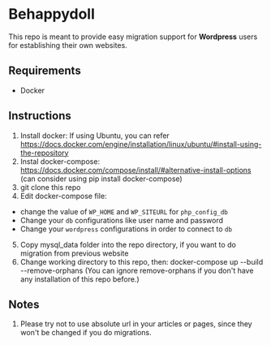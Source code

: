 # Behappydoll

This repo is meant to provide easy migration support for **Wordpress** users for establishing their own websites.  

## Requirements

 - Docker

## Instructions

 1. Install docker: If using Ubuntu, you can refer https://docs.docker.com/engine/installation/linux/ubuntu/#install-using-the-repository
 2. Instal docker-compose: https://docs.docker.com/compose/install/#alternative-install-options (can consider using pip install docker-compose)
 3. git clone this repo
 4. Edit docker-compose file: 
  - change the value of `WP_HOME` and `WP_SITEURL` for `php_config_db`
  - Change your `db` configurations like user name and password
  - Change your `wordpress` configurations in order to connect to `db`
 5. Copy mysql_data folder into the repo directory, if you want to do migration from previous website
 6. Change working directory to this repo, then:
     docker-compose up --build --remove-orphans
     (You can ignore remove-orphans if you don't have any installation of this repo before.)


## Notes
 1. Please try not to use absolute url in your articles or pages, since they won't be changed if you do migrations.